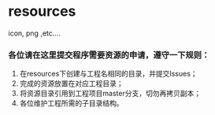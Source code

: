# resources
icon, png ,etc....

### 各位请在这里提交程序需要资源的申请，遵守一下规则：   


1. 在resources下创建与工程名相同的目录，并提交Issues；  
2. 完成的资源放置在对应工程目录；   
3. 将资源目录引用到工程项目master分支，切勿再拷贝副本；   
4. 各位维护工程所需的子目录结构。   
